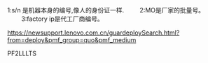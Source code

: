 1:s/n 是机器本身的编号,像人的身份证一样. 　　
2:MO是厂家的批量号。 　　
3:factory ip是代工厂商编号。

https://newsupport.lenovo.com.cn/guardeploySearch.html?from=deploy&pmf_group=quo&pmf_medium

PF2LLLTS